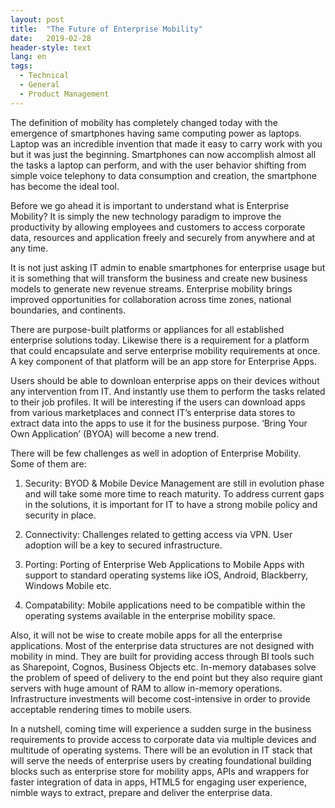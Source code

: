 ```yaml
---
layout: post
title:  "The Future of Enterprise Mobility"
date:   2019-02-28
header-style: text
lang: en
tags:
  - Technical
  - General
  - Product Management
---
```

The definition of mobility has completely changed today with the emergence of smartphones having same computing power as laptops. Laptop was an incredible invention that made it easy to carry work with you but it was just the beginning. Smartphones can now accomplish almost all the tasks a laptop can perform, and with the user behavior shifting from simple voice telephony to data consumption and creation, the smartphone has become the ideal tool.

Before we go ahead it is important to understand what is Enterprise Mobility? It is simply the new technology paradigm to improve the productivity by allowing employees and customers to access corporate data, resources and application freely and securely from anywhere and at any time.

It is not just asking IT admin to enable smartphones for enterprise usage but it is something that will transform the business and create new business models to generate new revenue streams. Enterprise mobility brings improved opportunities for collaboration across time zones, national boundaries, and continents.

There are purpose-built platforms or appliances for all established enterprise solutions today. Likewise there is a requirement for a platform that could encapsulate and serve enterprise mobility requirements at once. A key component of that platform will be an app store for Enterprise Apps.

Users should be able to downloan enterprise apps on their devices without any intervention from IT. And instantly use them to perform the tasks related to their job profiles. It will be interesting if the users can download apps from various marketplaces and connect IT’s enterprise data stores to extract data into the apps to use it for the business purpose. ‘Bring Your Own Application’ (BYOA) will become a new trend.

There will be few challenges as well in adoption of Enterprise Mobility. Some of them are:

1. Security: BYOD & Mobile Device Management are still in evolution phase and will take some more time to reach maturity. To address current gaps in the solutions, it is important for IT to have a strong mobile policy and security in place.

2. Connectivity: Challenges related to getting access via VPN. User adoption will be a key to secured infrastructure. 

3. Porting: Porting of Enterprise Web Applications to Mobile Apps with support to standard operating systems like iOS, Android, Blackberry, Windows Mobile etc. 

4. Compatability: Mobile applications need to be compatible within the operating systems available in the enterprise mobility space.

Also, it will not be wise to create mobile apps for all the enterprise applications. Most of the enterprise data structures are not designed with mobility in mind. They are built for providing access through BI tools such as Sharepoint, Cognos, Business Objects etc. In-memory databases solve the problem of speed of delivery to the end point but they also require giant servers with huge amount of RAM to allow in-memory operations. Infrastructure investments will become cost-intensive in order to provide acceptable rendering times to mobile users.

In a nutshell, coming time will experience a sudden surge in the business requirements to provide access to corporate data via multiple devices and multitude of operating systems. There will be an evolution in IT stack that will serve the needs of enterprise users by creating foundational building blocks such as enterprise store for mobility apps, APIs and wrappers for faster integration of data in apps, HTML5 for engaging user experience, nimble ways to extract, prepare and deliver the enterprise data.
